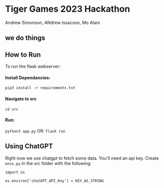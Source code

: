# Tiger Games 2023 Hackathon
Andrew Simonson, ANdrew Issacson, Mo Alam

## we do things

## How to Run
To run the flask webserver:
#### Install Dependancies:
`pip3 install -r requirements.txt`

#### Navigate to src
`cd src`

#### Run:
`python3 app.py`
OR:
`flask run`


## Using ChatGPT
Right now we use chatgpt to fetch some data.  You'll need an api key.
Create `envs.py` in the src folder with the following:
```
import os

os.environ['chatGPT_API_Key'] = KEY_AS_STRING
```